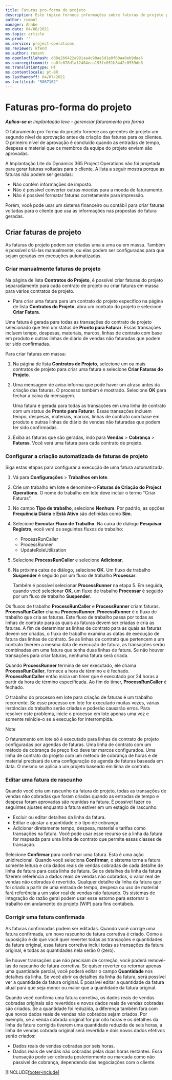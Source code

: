 ```yaml
---
title: Faturas pro-forma do projeto
description: Este tópico fornece informações sobre faturas de projeto pro-forma no Project Operations.
author: rumant
manager: Annbe
ms.date: 04/06/2021
ms.topic: article
ms.prod: ''
ms.service: project-operations
ms.reviewer: kfend
ms.author: rumant
ms.openlocfilehash: d08e2b0422a991aa4c98ae5d1e0f60aa0eb9daa6
ms.sourcegitcommit: ca0fc078d1a12484eca193fe051b8442c0559db8
ms.translationtype: HT
ms.contentlocale: pt-BR
ms.lasthandoff: 04/07/2021
ms.locfileid: "5867162"
---
```

# <a name="proforma-project-pnvoices"></a>Faturas pro-forma do projeto

_**Aplica-se a:** Implantação leve - gerenciar faturamento pro forma_

O faturamento pro-forma do projeto fornece aos gerentes de projeto um segundo nível de aprovação antes da criação das faturas para os clientes. O primeiro nível de aprovação é concluído quando as entradas de tempo, despesa e material que os membros da equipe do projeto enviam são aprovadas.

A Implantação Lite do Dynamics 365 Project Operations não foi projetada para gerar faturas voltadas para o cliente. A lista a seguir mostra porque as faturas não podem ser geradas:

- Não contêm informações de imposto.
- Não é possível converter outras moedas para a moeda de faturamento.
- Não é possível formatar faturas corretamente para impressão.

Porém, você pode usar um sistema financeiro ou contábil para criar faturas voltadas para o cliente que usa as informações nas propostas de fatura geradas.

## <a name="creating-project-invoices"></a>Criar faturas de projeto

As faturas do projeto podem ser criadas uma a uma ou em massa. Também é possível criá-las manualmente, ou elas podem ser configuradas para que sejam geradas em execuções automatizadas.

### <a name="manually-create-project-invoices"></a>Criar manualmente faturas de projeto 

Na página de lista **Contratos do Projeto**, é possível criar faturas do projeto separadamente para cada contrato de projeto ou criar faturas em massa para vários contratos de projeto.

   - Para criar uma fatura para um contrato do projeto específico na página de lista **Contratos do Projeto**, abra um contrato do projeto e selecione **Criar Fatura**.

   Uma fatura é gerada para todas as transações do contrato de projeto selecionado que tem um status de **Pronto para Faturar**. Essas transações incluem tempo, despesas, materiais, marcos, linhas de contrato com base em produto e outras linhas de diário de vendas não faturadas que podem ter sido confirmadas.

Para criar faturas em massa:

1. Na página de lista **Contratos de Projeto**, selecione um ou mais contratos de projeto para criar uma fatura e selecione **Criar Faturas do Projeto**.
2. Uma mensagem de aviso informa que pode haver um atraso antes da criação das faturas. O processo também é mostrado. Selecione **OK** para fechar a caixa da mensagem.

   Uma fatura é gerada para todas as transações em uma linha de contrato com um status de **Pronto para Faturar**. Essas transações incluem tempo, despesas, materiais, marcos, linhas de contrato com base em produto e outras linhas de diário de vendas não faturadas que podem ter sido confirmadas.

3. Exiba as faturas que são geradas, indo para **Vendas** \> **Cobrança** \> **Faturas**. Você verá uma fatura para cada contrato de projeto.

### <a name="set-up-automated-creation-of-project-invoices"></a>Configurar a criação automatizada de faturas de projeto 

Siga estas etapas para configurar a execução de uma fatura automatizada.

1. Vá para **Configurações** \> **Trabalhos em lote**.
2. Crie um trabalho em lote e denomine-o **Faturas de Criação do Project Operations**. O nome do trabalho em lote deve incluir o termo "Criar Faturas".
3. No campo **Tipo de trabalho**, selecione **Nenhum**. Por padrão, as opções **Frequência Diária** e **Está Ativo** são definidas como **Sim**.
4. Selecione **Executar Fluxo de Trabalho**. Na caixa de diálogo **Pesquisar Registro**, você verá os seguintes fluxos de trabalho:

    - ProcessRunCaller
    - ProcessRunner
    - UpdateRoleUtilization

5. Selecione **ProcessRunCaller** e selecione **Adicionar**.
6. Na próxima caixa de diálogo, selecione **OK**. Um fluxo de trabalho **Suspender** é seguido por um fluxo de trabalho **Processar**.

    Também é possível selecionar **ProcessRunner** na etapa 5. Em seguida, quando você selecionar **OK**, um fluxo de trabalho **Processar** é seguido por um fluxo de trabalho **Suspender**.

Os fluxos de trabalho **ProcessRunCaller** e **ProcessRunner** criam faturas. **ProcessRunCaller** chama **ProcessRunner**. **ProcessRunner** é o fluxo de trabalho que cria as faturas. Este fluxo de trabalho passa por todas as linhas de contrato para as quais as faturas devem ser criadas e cria as faturas. A fim de determinar as linhas de contrato para as quais as faturas devem ser criadas, o fluxo de trabalho examina as datas de execução de fatura das linhas de contrato. Se as linhas de contrato que pertencem a um contrato tiverem a mesma data de execução de fatura, as transações serão combinadas em uma fatura que tenha duas linhas de fatura. Se não houver transações para criar faturas, nenhuma fatura será criada.

Quando **ProcessRunner** termina de ser executado, ele chama **ProcessRunCaller**, fornece a hora de término e é fechado. **ProcessRunCaller** então inicia um timer que é executado por 24 horas a partir da hora de término especificada. Ao fim do timer, **ProcessRunCaller** é fechado.

O trabalho do processo em lote para criação de faturas é um trabalho recorrente. Se esse processo em lote for executado muitas vezes, várias instâncias do trabalho serão criadas e poderão causarão erros. Para resolver este problema, inicie o processo em lote apenas uma vez e somente reinicie-o se a execução for interrompida.

> [!NOTE]
> O faturamento em lote só é executado para linhas de contrato de projeto configuradas por agendas de faturas. Uma linha de contrato com um método de cobrança de preço fixo deve ter marcos configurados. Uma linha de contrato do projeto com um método de cobrança de horas e de material precisará de uma configuração de agenda de faturas baseada em data. O mesmo se aplica a um projeto baseado em linha de contrato.      
 
### <a name="edit-a-draft-invoice"></a>Editar uma fatura de rascunho

Quando você cria um rascunho da fatura do projeto, todas as transações de vendas não cobradas que foram criadas quando as entradas de tempo e despesa foram aprovadas são reunidas na fatura. É possível fazer os seguintes ajustes enquanto a fatura estiver em um estágio de rascunho:

- Excluir ou editar detalhes da linha da fatura.
- Editar e ajustar a quantidade e o tipo de cobrança.
- Adicionar diretamente tempo, despesa, material e tarifas como transações na fatura. Você pode usar esse recurso se a linha da fatura for mapeada para uma linha de contrato que permite essas classes de transação.

Selecione **Confirmar** para confirmar uma fatura. Esta é uma ação unidirecional. Quando você seleciona **Confirmar**, o sistema torna a fatura somente leitura e cria dados reais de vendas cobradas de cada detalhe de linha de fatura para cada linha de fatura. Se os detalhes da linha da fatura fizerem referência a dados reais de vendas não cobrados, o valor real de vendas não cobradas é revertido. Qualquer detalhe da linha da fatura que foi criado a partir de uma entrada de tempo, despesa ou uso de material fará referência a um valor real de vendas não faturado. Os sistemas de integração do razão geral podem usar esse estorno para estornar o trabalho em andamento do projeto (WIP) para fins contábeis.

### <a name="correct-a-confirmed-invoice"></a>Corrigir uma fatura confirmada

As faturas confirmadas podem ser editadas. Quando você corrige uma fatura confirmada, um novo rascunho de fatura corretiva é criado. Como a suposição é de que você quer reverter todas as transações e quantidades da fatura original, essa fatura corretiva inclui todas as transações da fatura original, e todas as quantidades nela serão 0 (zero).

Se houver transações que não precisam de correção, você poderá removê-las do rascunho de fatura corretiva. Se quiser reverter ou retornar apenas uma quantidade parcial, você poderá editar o campo **Quantidade** nos detalhes da linha. Se você abrir os detalhes da linha da fatura, será possível ver a quantidade da fatura original. É possível editar a quantidade da fatura atual para que seja menor ou maior que a quantidade da fatura original.

Quando você confirma uma fatura corretiva, os dados reais de vendas cobradas originais são revertidos e novos dados reais de vendas cobradas são criados. Se a quantidade foi reduzida, a diferença também fará com que novos dados reais de vendas não cobrados sejam criados. Por exemplo, se a venda cobrada original for por oito horas e os detalhes da linha da fatura corrigida tiverem uma quantidade reduzida de seis horas, a linha de vendas cobrada original será revertida e dois novos dados efetivos serão criados:

- Dados reais de vendas cobradas por seis horas.
- Dados reais de vendas não cobradas pelas duas horas restantes. Essa transação pode ser cobrada posteriormente ou marcada como não passível de cobrança, dependendo das negociações com o cliente.



[!INCLUDE[footer-include](../../includes/footer-banner.md)]

